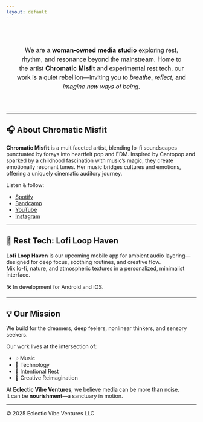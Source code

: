 ```yaml
---
layout: default
---
```


<div align="center" style="padding: 2em; border-radius: 1em; font-family: 'Helvetica Neue', sans-serif; max-width: 800px; margin: auto;">
  <h3 style="font-weight: normal; font-size: 1.2em;">
    We are a <strong>woman-owned media studio</strong> exploring rest, rhythm, and resonance beyond the mainstream. Home to the artist <strong>Chromatic Misfit</strong> and experimental rest tech,  
    our work is a quiet rebellion—inviting you to <em>breathe</em>, <em>reflect</em>, and <em>imagine new ways of being</em>.
  </h3>
</div>

---

## 🎧 About Chromatic Misfit

**Chromatic Misfit** is a multifaceted artist, blending lo-fi soundscapes punctuated by forays into heartfelt pop and EDM. Inspired by Cantopop and sparked by a childhood fascination with music’s magic, they create emotionally resonant tunes. Her music bridges cultures and emotions, offering a uniquely cinematic auditory journey.

Listen & follow:
- [Spotify](https://open.spotify.com/artist/5O4l4URYQ4EqEWrbNpVXiS)
- [Bandcamp](https://chromaticmisfit.bandcamp.com/)
- [YouTube](https://www.youtube.com/@ChromaticMisfit)
- [Instagram](https://www.instagram.com/chromaticmisfit/)

---

## 📱 Rest Tech: Lofi Loop Haven

**Lofi Loop Haven** is our upcoming mobile app for ambient audio layering—designed for deep focus, soothing routines, and creative flow.  
Mix lo-fi, nature, and atmospheric textures in a personalized, minimalist interface.

🛠️ In development for Android and iOS.

---

## 💡 Our Mission

We build for the dreamers, deep feelers, nonlinear thinkers, and sensory seekers.

Our work lives at the intersection of:
- 🎶 Music
- 📱 Technology
- 🌿 Intentional Rest
- 💫 Creative Reimagination

At **Eclectic Vibe Ventures**, we believe media can be more than noise.  
It can be **nourishment**—a sanctuary in motion.

---

© 2025 Eclectic Vibe Ventures LLC
